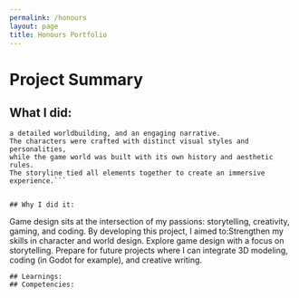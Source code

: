 ```yaml
---
permalink: /honours
layout: page
title: Honours Portfolio
---
```


# Project Summary</h2>
## What I did:

```I developed a complete game concept including original character designs, xxxxxxxxxxxxxxxxxxxxxxxxxxxxxxxxxxxxxxxxxxxxxxxxxxxxxxxxxxxxxxxxxxxxxxxxxxxxxxxxxxxxxxx
a detailed worldbuilding, and an engaging narrative. 
The characters were crafted with distinct visual styles and personalities, 
while the game world was built with its own history and aesthetic rules. 
The storyline tied all elements together to create an immersive experience.```


## Why I did it: 
```
Game design sits at the intersection of my passions: storytelling, creativity, gaming, and coding. By developing this project, I aimed to:Strengthen my skills in character and world design.
Explore game design with a focus on storytelling.
Prepare for future projects where I can integrate 3D modeling, 
coding (in Godot for example), and creative writing.
```
## Learnings: 
## Competencies:
